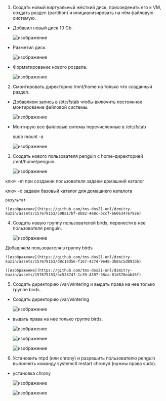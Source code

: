 1. Создать новый виртуальный жёсткий диск, присоеденить его к VM, создать раздел (partition) и инициализировать на нём файловую системую.

  - Добавил новый диск 10 Gb.
  
    ![изображение](https://github.com/tms-dos21-onl/dzmitry-kuzin/assets/157679153/39f79bd5-aee5-4652-ba9c-4b0ca532d2a2)

  - Разметил диск.

    ![изображение](https://github.com/tms-dos21-onl/dzmitry-kuzin/assets/157679153/e25a10f4-380b-4849-9ff2-aeb6de699b34)

  - Форматирование нового роздела.

    ![изображение](https://github.com/tms-dos21-onl/dzmitry-kuzin/assets/157679153/a5407375-d8f3-4888-adc0-03eb23416747)

2. Смонтировать директорию /mnt/home на только что созданный раздел.

  - Добавляем запись в /etc/fstab чтобы включить постоянное монтирование файловой системы.

    ![изображение](https://github.com/tms-dos21-onl/dzmitry-kuzin/assets/157679153/b2112d69-5838-4fe6-9aac-1d68a2338b4b)

  - Монтирую все файловые ситемы перечисленные в /etc/fstab
  
    sudo mount -a
  
    ![изображение](https://github.com/tms-dos21-onl/dzmitry-kuzin/assets/157679153/e2c068a3-a193-47fc-8e54-c5f913a018f7)

3. Создать нового пользователя penguin с home-директорией /mnt/home/penguin.

    ![изображение](https://github.com/tms-dos21-onl/dzmitry-kuzin/assets/157679153/52875733-d1c0-4b4f-bcb6-a629434952be)

ключ -m при создании пользователя задаем домашний каталог

ключ -d задаем базовый каталог для домашнего каталога
  
    результат
  
    ![изображение](https://github.com/tms-dos21-onl/dzmitry-kuzin/assets/157679153/508a17bf-8b82-4e8c-bccf-6606347e792e)

4. Создать новую группу пользователей birds, перенести в нее пользователя penguin.

    ![изображение](https://github.com/tms-dos21-onl/dzmitry-kuzin/assets/157679153/402ddd26-d9f5-46ff-8d34-b1903207f7e7)

  Добавляем пользователя в группу birds

    ![изображение](https://github.com/tms-dos21-onl/dzmitry-kuzin/assets/157679153/d8c18d56-f167-4274-9e48-3b8ac5d893bb)

    ![изображение](https://github.com/tms-dos21-onl/dzmitry-kuzin/assets/157679153/bc528747-1c39-4397-98ca-81d578eab45f)

5. Cоздать директорию /var/wintering и выдать права на нее только группе birds.

  - Cоздать директорию /var/wintering

    ![изображение](https://github.com/tms-dos21-onl/dzmitry-kuzin/assets/157679153/75e92929-a405-4c5c-ab85-cdab354dde1f)

  - выдать права на нее только группе birds.

    ![изображение](https://github.com/tms-dos21-onl/dzmitry-kuzin/assets/157679153/3b977386-5db7-4ee0-8316-acb7497ec389)

    ![изображение](https://github.com/tms-dos21-onl/dzmitry-kuzin/assets/157679153/6023378b-d5d3-49bc-849e-eac80631e64d)

    ![изображение](https://github.com/tms-dos21-onl/dzmitry-kuzin/assets/157679153/78bbf2c6-2012-473b-a44c-d9aca7042f07)

6. Установить ntpd (или chrony) и разрешить пользователю penguin выполнять команду systemctl restart chronyd (нужны права sudo).

  - установка chrony
  
    ![изображение](https://github.com/tms-dos21-onl/dzmitry-kuzin/assets/157679153/9b152a20-0588-4511-828d-3d6aff84edae)

    ![изображение](https://github.com/tms-dos21-onl/dzmitry-kuzin/assets/157679153/95684339-774d-4f6f-8de3-1c5d4ffd9f6f)



   
   


   
